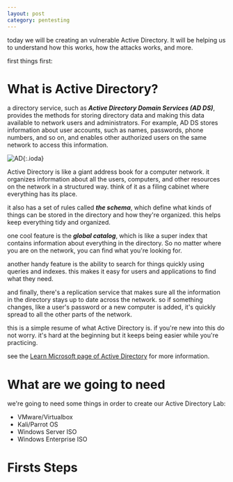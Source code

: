 ```yaml
---
layout: post
category: pentesting
---
```

today we will be creating an vulnerable Active Directory. It will be helping us to understand how this works, how the attacks works, and more. 

first things first:

# What is Active Directory?

a directory service, such as ***Active Directory Domain Services (AD DS)***, provides the methods for storing directory data and making this data available to network users and administrators. For example, AD DS stores information about user accounts, such as names, passwords, phone numbers, and so on, and enables other authorized users on the same network to access this information.

![AD](https://raw.githubusercontent.com/notluken/notluken.github.io/master/_screenshots/ad.jpg){:.ioda}

Active Directory is like a giant address book for a computer network. it organizes information about all the users, computers, and other resources on the network in a structured way. think of it as a filing cabinet where everything has its place.

it also has a set of rules called ***the schema***, which define what kinds of things can be stored in the directory and how they're organized. this helps keep everything tidy and organized.

one cool feature is the ***global catalog***, which is like a super index that contains information about everything in the directory. So no matter where you are on the network, you can find what you're looking for.

another handy feature is the ability to search for things quickly using queries and indexes. this makes it easy for users and applications to find what they need.

and finally, there's a replication service that makes sure all the information in the directory stays up to date across the network. so if something changes, like a user's password or a new computer is added, it's quickly spread to all the other parts of the network.

this is a simple resume of what Active Directory is. if you're new into this do not worry. it's hard at the beginning but it keeps being easier while you're practicing.

see the [Learn Microsoft page of Active Directory](https://learn.microsoft.com/en-us/windows-server/identity/ad-ds/get-started/virtual-dc/active-directory-domain-services-overview) for more information.

# What are we going to need

we're going to need some things in order to create our Active Directory Lab:
* VMware/Virtualbox
* Kali/Parrot OS
* Windows Server ISO
* Windows Enterprise ISO

# Firsts Steps



